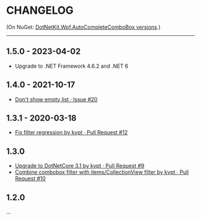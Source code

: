 # CHANGELOG

(On NuGet: [DotNetKit.Wpf.AutoCompleteComboBox versions](https://www.nuget.org/packages/DotNetKit.Wpf.AutoCompleteComboBox#versions-tab).)

----

## 1.5.0 - 2023-04-02

- Upgrade to .NET Framework 4.6.2 and .NET 6

## 1.4.0 - 2021-10-17

- [Don't show empty list · Issue #20](https://github.com/vain0x/DotNetKit.Wpf.AutoCompleteComboBox/issues/20)

## 1.3.1 - 2020-03-18

- [Fix filter regression by kvpt · Pull Request #12](https://github.com/vain0x/DotNetKit.Wpf.AutoCompleteComboBox/pull/12)

## 1.3.0

- [Upgrade to DotNetCore 3.1 by kvpt · Pull Request #9](https://github.com/vain0x/DotNetKit.Wpf.AutoCompleteComboBox/pull/9)
- [Combine combobox filter with items/CollectionView filter by kvpt · Pull Request #10](https://github.com/vain0x/DotNetKit.Wpf.AutoCompleteComboBox/pull/10)

## 1.2.0

...
